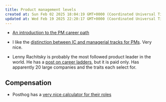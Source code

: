 ```yaml
---
title: Product management levels
created at: Sun Feb 02 2025 18:04:19 GMT+0000 (Coordinated Universal Time)
updated at: Wed Feb 19 2025 22:20:17 GMT+0000 (Coordinated Universal Time)
---
```


* [An introduction to the PM career path](https://www.productleaders.blog/blog/product-manager-career-paths)

* I like the [distinction between IC and managerial tracks for PMs](https://runthebusiness.substack.com/p/the-pm-career-ladder-your-unofficial). Very nice.

* Lenny Rachitsky is probably the most followed product leader in the world. He has a [post on career ladders](https://www.lennysnewsletter.com/p/product-management-career-ladders), but it is paid only. Has apparently 20 large companies and the traits each select for.

## Compensation

* Posthog has a [very nice calculator for their roles](https://posthog.com/handbook/people/compensation)          
